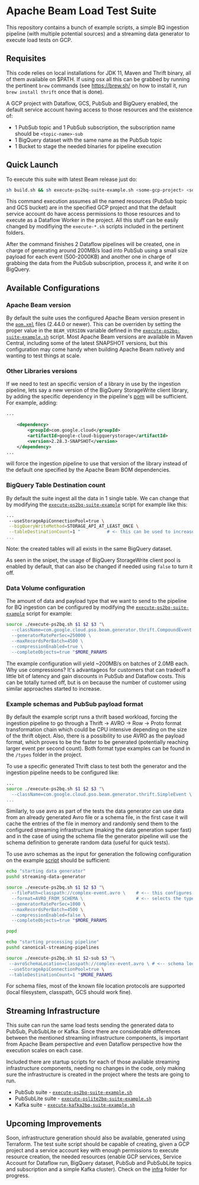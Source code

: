 # Apache Beam Load Test Suite

This repository contains a bunch of example scripts, a simple BQ ingestion pipeline (with multiple potential sources) and a streaming data generator to execute load tests on GCP.  

## Requisites

This code relies on local installations for JDK 11, Maven and Thrift binary, all of them available on $PATH. If using osx all this can be grabbed by running the pertinent `brew` commands (see https://brew.sh/ on how to install it, run `brew install thrift` once that is done).

A GCP project with Dataflow, GCS, PubSub and BigQuery enabled, the default service account having access to those resources and the existence of: 
* 1 PubSub topic and 1 PubSub subscription, the subscription name should be `<topic-name>-sub` 
* 1 BigQuery dataset with the same name as the PubSub topic
* 1 Bucket to stage the needed binaries for pipeline execution

## Quick Launch

To execute this suite with latest Beam release just do: 

```bash
sh build.sh && sh execute-ps2bq-suite-example.sh <some-gcp-project> <some-pubsub-topic-name> <some-bucket-name>
```

This command execution assumes all the named resources (PubSub topic and GCS bucket) are in the specified GCP project and that the default service account do have access permissions to those resources and to execute as a Dataflow Worker in the project. All this stuff can be easily changed by modifiying the `execute-*.sh` scripts included in the pertinent folders. 

After the command finishes 2 Dataflow pipelines will be created, one in charge of generating around 200MB/s load into PubSub using a small size payload for each event (500-2000KB) and another one in charge of grabbing the data from the PubSub subscription, process it, and write it on BigQuery. 

## Available Configurations

### Apache Beam version 

By default the suite uses the configured Apache Beam version present in the [`pom.xml`](https://github.com/prodriguezdefino/dataflow-streaming-generator/blob/main/pom.xml#L17) files (2.44.0 or newer). This can be overriden by setting the proper value in the `BEAM_VERSION` variable defined in the [`execute-ps2bq-suite-example.sh`](execute-ps2bq-suite-example.sh)  script. Most Apache Beam versions are available in Maven Central, including some of the latest SNAPSHOT versions, but this configuration may come handy when building Apache Beam natively and wanting to test things at scale. 

### Other Libraries versions 

If we need to test an specific version of a library in use by the ingestion pipeline, lets say a new version of the BigQuery StorageWrite client library, by adding the specific dependency in the pipeline's [pom](https://github.com/prodriguezdefino/dataflow-streaming-generator/blob/main/canonical-streaming-pipelines/pom.xml) will be sufficient. For example, adding: 

```xml
...
    
    <dependency>
        <groupId>com.google.cloud</groupId>
        <artifactId>google-cloud-bigquerystorage</artifactId>
        <version>2.28.3-SNAPSHOT</version>
    </dependency>
...
```

will force the ingestion pipeline to use that version of the library instead of the default one specified by the Apache Beam BOM dependencies. 

### BigQuery Table Destination count

By default the suite ingest all the data in 1 single table. We can change that by modifying the [`execute-ps2bq-suite-example`](https://github.com/prodriguezdefino/dataflow-streaming-generator/blob/main/execute-ps2bq-suite-example.sh#L38) script for example like this: 

```bash
...
 --useStorageApiConnectionPool=true \
 --bigQueryWriteMethod=STORAGE_API_AT_LEAST_ONCE \
 --tableDestinationCount=1 "          # <- this can be used to increase the number of destination tables
...
```

Note: the created tables will all exists in the same BigQuery dataset.

As seen in the snipet, the usage of BigQuery StorageWrite client pool is enabled by default, that can also be changed if needed using `false` to turn it off.

### Data Volume configuration

The amount of data and payload type that we want to send to the pipeline for BQ ingestion can be configured by modifying the [`execute-ps2bq-suite-example`](https://github.com/prodriguezdefino/dataflow-streaming-generator/blob/main/execute-ps2bq-suite-example.sh#L25) script for example:

```bash
source ./execute-ps2bq.sh $1 $2 $3 "\
  --className=com.google.cloud.pso.beam.generator.thrift.CompoundEvent \     # The payload to be generated with random data
  --generatorRatePerSec=250000 \                                             # The quantity of elements per second to be generated
  --maxRecordsPerBatch=4500 \                                                # The batch element count to be used for PubSub messages
  --compressionEnabled=true \                                                # The compression setting
  --completeObjects=true "$MORE_PARAMS                                       # If the payload objects have all the fields set 
```

The example configuration will yield ~200MB/s on batches of 2.0MB each. Why use compressions? It's advantageos for customers that can tradeoff a little bit of latency and gain discounts in PubSub and Dataflow costs. This can be totally turned off, but is on because the number of customer using similar approaches started to increase.

### Example schemas and PubSub payload format

By default the example script runs a thrift based workload, forcing the ingestion pipeline to go through a Thrift -> AVRO -> Row -> Proto format transformation chain which could be CPU intensive depending on the size of the thrift object. Also, there is a possibility to use AVRO as the payload format, which proves to be the faster to be generated (potentially reaching larger event per second count). Both format type examples can be found in the `/types` folder in the project. 

To use a specific generated Thrift class to test both the generator and the ingestion pipeline needs to be configured like:

```bash
...
source ./execute-ps2bq.sh $1 $2 $3 "\
  --className=com.google.cloud.pso.beam.generator.thrift.SimpleEvent \     # <-- changes the thrift type used to generate data
...
```

Similarly, to use avro as part of the tests the data generator can use data from an already generated Avro file or a schema file, in the first case it will cache the entries of the file in memory and randomly send them to the configured streaming infrastructure (making the data generation super fast) and in the case of using the schema file the generator pipeline will use the schema definition to generate random data (useful for quick tests). 

To use avro schemas as the input for generation the following configuration on the example [script](https://github.com/prodriguezdefino/dataflow-streaming-generator/blob/main/execute-ps2bq-suite-example.sh#L20) should be sufficient: 

``` bash
echo "starting data generator"
pushd streaming-data-generator

source ./execute-ps2bq.sh $1 $2 $3 "\
  --filePath=classpath://complex-event.avro \    # <-- this configures the file being read from classpath, other locations are supported 
  --format=AVRO_FROM_SCHEMA \                    # <-- selects the type of avro generation, AVRO_FROM_FILE would work here as well
  --generatorRatePerSec=1000 \
  --maxRecordsPerBatch=4500 \
  --compressionEnabled=false \
  --completeObjects=true "$MORE_PARAMS

popd

echo "starting processing pipeline"
pushd canonical-streaming-pipelines

source ./execute-ps2bq.sh $1 $2-sub $3 "\
 --avroSchemaLocation=classpath://complex-event.avro \ # <-- schema location, similar to the generator 
 --useStorageApiConnectionPool=true \
 --tableDestinationCount=1 "$MORE_PARAMS
``` 

For schema files, most of the known file location protocols are supported (local filesystem, classpath, GCS should work fine).

## Streaming Infrastructure
This suite can run the same load tests sending the generated data to PubSub, PubSubLite or Kafka. Since there are considerable differences between the mentioned streaming infrastructure components, is important from Apache Beam perspective and even Dataflow perspective how the execution scales on each case. 

Included there are startup scripts for each of those available streaming infrastructure components, needing no changes in the code, only making sure the infrastructure is created in the project where the tests are going to run. 

* PubSub suite     - [`execute-ps2bq-suite-example.sh`](execute-ps2bq-suite-example.sh)
* PubSubLite suite - [`execute-pslite2bq-suite-example.sh`](execute-pslite2bq-suite-example.sh)
* Kafka suite      - [`execute-kafka2bq-suite-example.sh`](execute-kafka2bq-suite-example.sh)

## Upcoming Improvements

Soon, infrastructure generation should also be available, generated using Terraform. The test suite script should be capable of creating, given a GCP project and a service account key with enough permissions to execute resource creation, the needed resources (enable GCP services, Service Account for Dataflow run, BigQuery dataset, PubSub and PubSubLite topics and subscription and a simple Kafka cluster). Check on the [infra](https://github.com/prodriguezdefino/dataflow-streaming-generator/blob/main/infra) folder for progress.
